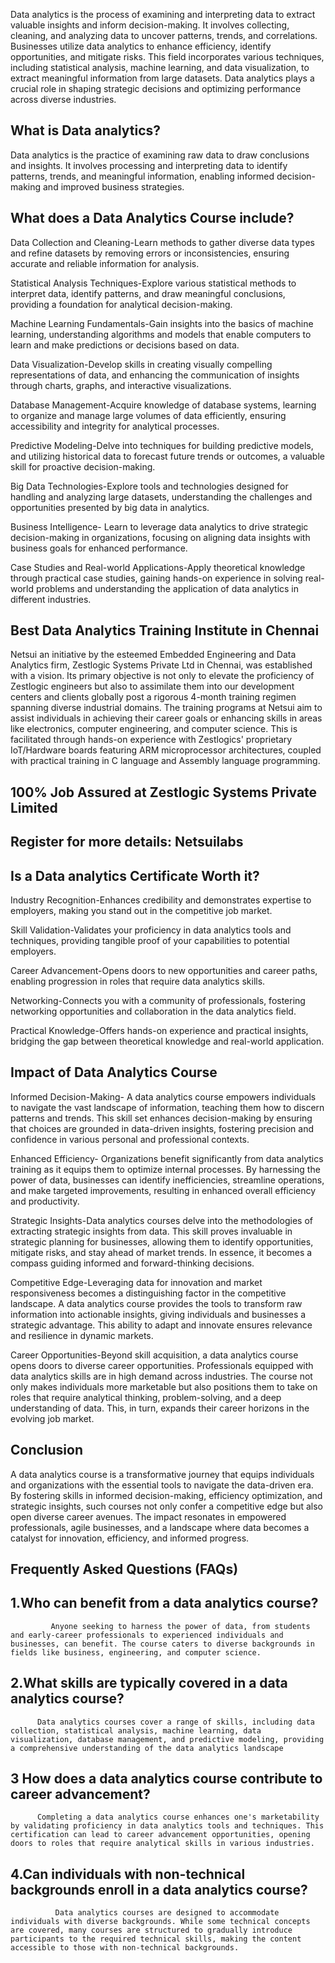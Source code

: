                          
Data analytics is the process of examining and interpreting data to extract valuable insights and inform decision-making. It involves collecting, cleaning, and analyzing data to uncover patterns, trends, and correlations. Businesses utilize data analytics to enhance efficiency, identify opportunities, and mitigate risks. This field incorporates various techniques, including statistical analysis, machine learning, and data visualization, to extract meaningful information from large datasets. Data analytics plays a crucial role in shaping strategic decisions and optimizing performance across diverse industries.

## What is Data analytics?

Data analytics is the practice of examining raw data to draw conclusions and insights. It involves processing and interpreting data to identify patterns, trends, and meaningful information, enabling informed decision-making and improved business strategies.

## What does a Data Analytics Course include?

Data Collection and Cleaning-Learn methods to gather diverse data types and refine datasets by removing errors or inconsistencies, ensuring accurate and reliable information for analysis.

Statistical Analysis Techniques-Explore various statistical methods to interpret data, identify patterns, and draw meaningful conclusions, providing a foundation for analytical decision-making.

Machine Learning Fundamentals-Gain insights into the basics of machine learning, understanding algorithms and models that enable computers to learn and make predictions or decisions based on data.

Data Visualization-Develop skills in creating visually compelling representations of data, and enhancing the communication of insights through charts, graphs, and interactive visualizations.

Database Management-Acquire knowledge of database systems, learning to organize and manage large volumes of data efficiently, ensuring accessibility and integrity for analytical processes.

Predictive Modeling-Delve into techniques for building predictive models, and utilizing historical data to forecast future trends or outcomes, a valuable skill for proactive decision-making.

Big Data Technologies-Explore tools and technologies designed for handling and analyzing large datasets, understanding the challenges and opportunities presented by big data in analytics.

Business Intelligence- Learn to leverage data analytics to drive strategic decision-making in organizations, focusing on aligning data insights with business goals for enhanced performance.

Case Studies and Real-world Applications-Apply theoretical knowledge through practical case studies, gaining hands-on experience in solving real-world problems and understanding the application of data analytics in different industries.

## Best Data Analytics Training Institute in Chennai

Netsui an initiative by the esteemed Embedded Engineering and Data Analytics firm, Zestlogic Systems Private Ltd in Chennai, was established with a vision. Its primary objective is not only to elevate the proficiency of Zestlogic engineers but also to assimilate them into our development centers and clients globally post a rigorous 4-month training regimen spanning diverse industrial domains.
The training programs at Netsui aim to assist individuals in achieving their career goals or enhancing skills in areas like electronics, computer engineering, and computer science. This is facilitated through hands-on experience with Zestlogics' proprietary IoT/Hardware boards featuring ARM microprocessor architectures, coupled with practical training in C language and Assembly language programming.

## 100% Job Assured at Zestlogic Systems Private Limited 
## Register for more details: Netsuilabs 


## Is a Data analytics Certificate Worth it?


Industry Recognition-Enhances credibility and demonstrates expertise to employers, making you stand out in the competitive job market.
  
Skill Validation-Validates your proficiency in data analytics tools and techniques, providing tangible proof of your capabilities to potential employers.

Career Advancement-Opens doors to new opportunities and career paths, enabling progression in roles that require data analytics skills.

Networking-Connects you with a community of professionals, fostering networking opportunities and collaboration in the data analytics field.

Practical Knowledge-Offers hands-on experience and practical insights, bridging the gap between theoretical knowledge and real-world application.


## Impact of Data Analytics Course


Informed Decision-Making- A data analytics course empowers individuals to navigate the vast landscape of information, teaching them how to discern patterns and trends. This skill set enhances decision-making by ensuring that choices are grounded in data-driven insights, fostering precision and confidence in various personal and professional contexts.


Enhanced Efficiency- Organizations benefit significantly from data analytics training as it equips them to optimize internal processes. By harnessing the power of data, businesses can identify inefficiencies, streamline operations, and make targeted improvements, resulting in enhanced overall efficiency and productivity.


Strategic Insights-Data analytics courses delve into the methodologies of extracting strategic insights from data. This skill proves invaluable in strategic planning for businesses, allowing them to identify opportunities, mitigate risks, and stay ahead of market trends. In essence, it becomes a compass guiding informed and forward-thinking decisions.


Competitive Edge-Leveraging data for innovation and market responsiveness becomes a distinguishing factor in the competitive landscape. A data analytics course provides the tools to transform raw information into actionable insights, giving individuals and businesses a strategic advantage. This ability to adapt and innovate ensures relevance and resilience in dynamic markets.


Career Opportunities-Beyond skill acquisition, a data analytics course opens doors to diverse career opportunities. Professionals equipped with data analytics skills are in high demand across industries. The course not only makes individuals more marketable but also positions them to take on roles that require analytical thinking, problem-solving, and a deep understanding of data. This, in turn, expands their career horizons in the evolving job market.


## Conclusion
A data analytics course is a transformative journey that equips individuals and organizations with the essential tools to navigate the data-driven era. By fostering skills in informed decision-making, efficiency optimization, and strategic insights, such courses not only confer a competitive edge but also open diverse career avenues. The impact resonates in empowered professionals, agile businesses, and a landscape where data becomes a catalyst for innovation, efficiency, and informed progress.

## Frequently Asked Questions (FAQs)

## 1.Who can benefit from a data analytics course?
             Anyone seeking to harness the power of data, from students and early-career professionals to experienced individuals and businesses, can benefit. The course caters to diverse backgrounds in fields like business, engineering, and computer science.
             
## 2.What skills are typically covered in a data analytics course?
          Data analytics courses cover a range of skills, including data collection, statistical analysis, machine learning, data visualization, database management, and predictive modeling, providing a comprehensive understanding of the data analytics landscape
          
## 3 How does a data analytics course contribute to career advancement?
          Completing a data analytics course enhances one's marketability by validating proficiency in data analytics tools and techniques. This certification can lead to career advancement opportunities, opening doors to roles that require analytical skills in various industries.
          
## 4.Can individuals with non-technical backgrounds enroll in a data analytics course?
              Data analytics courses are designed to accommodate individuals with diverse backgrounds. While some technical concepts are covered, many courses are structured to gradually introduce participants to the required technical skills, making the content accessible to those with non-technical backgrounds.
              





